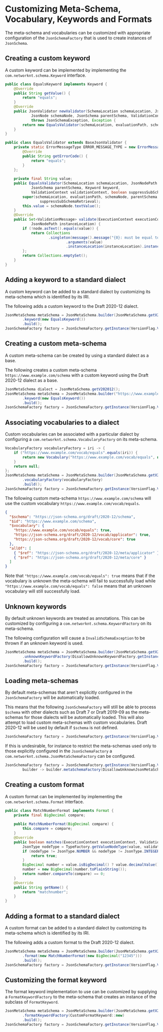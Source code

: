 # Customizing Meta-Schema, Vocabulary, Keywords and Formats

The meta-schema and vocabularies can be customized with appropriate configuration of the `JsonSchemaFactory` that is used to create instances of `JsonSchema`.

## Creating a custom keyword

A custom keyword can be implemented by implementing the `com.networknt.schema.Keyword` interface.

```java
public class EqualsKeyword implements Keyword {
    @Override
    public String getValue() {
        return "equals";
    }
    @Override
    public JsonValidator newValidator(SchemaLocation schemaLocation, JsonNodePath evaluationPath,
            JsonNode schemaNode, JsonSchema parentSchema, ValidationContext validationContext)
            throws JsonSchemaException, Exception {
        return new EqualsValidator(schemaLocation, evaluationPath, schemaNode, parentSchema, this, validationContext, false);
    }
}
```

```java
public class EqualsValidator extends BaseJsonValidator {
    private static ErrorMessageType ERROR_MESSAGE_TYPE = new ErrorMessageType() {
        @Override
        public String getErrorCode() {
            return "equals";
        }
    };
    
    private final String value;
    public EqualsValidator(SchemaLocation schemaLocation, JsonNodePath evaluationPath, JsonNode schemaNode,
            JsonSchema parentSchema, Keyword keyword,
            ValidationContext validationContext, boolean suppressSubSchemaRetrieval) {
        super(schemaLocation, evaluationPath, schemaNode, parentSchema, ERROR_MESSAGE_TYPE, keyword, validationContext,
                suppressSubSchemaRetrieval);
        this.value = schemaNode.textValue();
    }
    @Override
    public Set<ValidationMessage> validate(ExecutionContext executionContext, JsonNode node, JsonNode rootNode,
            JsonNodePath instanceLocation) {
        if (!node.asText().equals(value)) {
            return Collections
                    .singleton(message().message("{0}: must be equal to ''{1}''")
                            .arguments(value)
                            .instanceLocation(instanceLocation).instanceNode(node).build());
        };
        return Collections.emptySet();
    }
}
```

## Adding a keyword to a standard dialect

A custom keyword can be added to a standard dialect by customizing its meta-schema which is identified by its IRI.

The following adds a custom keyword to the Draft 2020-12 dialect.

```java
JsonMetaSchema metaSchema = JsonMetaSchema.builder(JsonMetaSchema.getV202012())
        .keyword(new EqualsKeyword())
        .build();
JsonSchemaFactory factory = JsonSchemaFactory.getInstance(VersionFlag.V202012, builder -> builder.metaSchema(metaSchema));
```

## Creating a custom meta-schema

A custom meta-schema can be created by using a standard dialect as a base.

The following creates a custom meta-schema `https://www.example.com/schema` with a custom keyword using the Draft 2020-12 dialect as a base.

```java
JsonMetaSchema dialect = JsonMetaSchema.getV202012();
JsonMetaSchema metaSchema = JsonMetaSchema.builder("https://www.example.com/schema", dialect)
        .keyword(new EqualsKeyword())
        .build();
JsonSchemaFactory factory = JsonSchemaFactory.getInstance(VersionFlag.V202012, builder -> builder.metaSchema(metaSchema));
```

## Associating vocabularies to a dialect

Custom vocabularies can be associated with a particular dialect by configuring a `com.networknt.schema.VocabularyFactory` on its meta-schema.

```java
VocabularyFactory vocabularyFactory = iri -> {
    if ("https://www.example.com/vocab/equals".equals(iri)) {
        return new Vocabulary("https://www.example.com/vocab/equals", new EqualsKeyword());
    }
    return null;
};
JsonMetaSchema metaSchema = JsonMetaSchema.builder(JsonMetaSchema.getV202012())
        .vocabularyFactory(vocabularyFactory)
        .build();
JsonSchemaFactory factory = JsonSchemaFactory.getInstance(VersionFlag.V202012, builder -> builder.metaSchema(metaSchema));
```

The following custom meta-schema `https://www.example.com/schema` will use the custom vocabulary `https://www.example.com/vocab/equals`.

```json
{
  "$schema": "https://json-schema.org/draft/2020-12/schema",
  "$id": "https://www.example.com/schema",
  "$vocabulary": {
    "https://www.example.com/vocab/equals": true,
    "https://json-schema.org/draft/2020-12/vocab/applicator": true,
    "https://json-schema.org/draft/2020-12/vocab/core": true
  },
  "allOf": [
    { "$ref": "https://json-schema.org/draft/2020-12/meta/applicator" },
    { "$ref": "https://json-schema.org/draft/2020-12/meta/core" }
  ]
}
```

Note that `"https://www.example.com/vocab/equals": true` means that if the vocabulary is unknown the meta-schema will fail to successfully load while `"https://www.example.com/vocab/equals": false` means that an unknown vocabulary will still successfully load.

## Unknown keywords

By default unknown keywords are treated as annotations. This can be customized by configuring a `com.networknt.schema.KeywordFactory` on its meta-schema.

The following configuration will cause a `InvalidSchemaException` to be thrown if an unknown keyword is used.

```java
JsonMetaSchema metaSchema = JsonMetaSchema.builder(JsonMetaSchema.getV202012())
        .unknownKeywordFactory(DisallowUnknownKeywordFactory.getInstance())
        .build();
JsonSchemaFactory factory = JsonSchemaFactory.getInstance(VersionFlag.V202012, builder -> builder.metaSchema(metaSchema));
```

## Loading meta-schemas

By default meta-schemas that aren't explicitly configured in the `JsonSchemaFactory` will be automatically loaded.

This means that the following `JsonSchemaFactory` will still be able to process `$schema` with other dialects such as Draft 7 or Draft 2019-09 as the meta-schemas for those dialects will be automatically loaded. This will also attempt to load custom meta-schemas with custom vocabularies. Draft 2020-12 will be used by default if `$schema` is not defined.

```java
JsonSchemaFactory factory = JsonSchemaFactory.getInstance(VersionFlag.V202012);
```

If this is undesirable, for instance to restrict the meta-schemas used only to those explicitly configured in the `JsonSchemaFactory` a `com.networknt.schema.JsonMetaSchemaFactory` can be configured.

```java
JsonSchemaFactory factory = JsonSchemaFactory.getInstance(VersionFlag.V202012,
        builder -> builder.metaSchemaFactory(DisallowUnknownJsonMetaSchemaFactory.getInstance()));
```

## Creating a custom format

A custom format can be implemented by implementing the `com.networknt.schema.Format` interface.

```java
public class MatchNumberFormat implements Format {
    private final BigDecimal compare;
    
    public MatchNumberFormat(BigDecimal compare) {
        this.compare = compare;
    }
    @Override
    public boolean matches(ExecutionContext executionContext, ValidationContext validationContext, JsonNode value) {
        JsonType nodeType = TypeFactory.getValueNodeType(value, validationContext.getConfig());
        if (nodeType != JsonType.NUMBER && nodeType != JsonType.INTEGER) {
            return true;
        }
        BigDecimal number = value.isBigDecimal() ? value.decimalValue() : BigDecimal.valueOf(value.doubleValue());
        number = new BigDecimal(number.toPlainString());
        return number.compareTo(compare) == 0;
    }
    @Override
    public String getName() {
        return "matchnumber";
    }
}
```

## Adding a format to a standard dialect

A custom format can be added to a standard dialect by customizing its meta-schema which is identified by its IRI.

The following adds a custom format to the Draft 2020-12 dialect.

```java
JsonMetaSchema metaSchema = JsonMetaSchema.builder(JsonMetaSchema.getV202012())
        .format(new MatchNumberFormat(new BigDecimal("12345")))
        .build();
JsonSchemaFactory factory = JsonSchemaFactory.getInstance(VersionFlag.V202012, builder -> builder.metaSchema(metaSchema));
```

## Customizing the format keyword

The format keyword implementation to use can be customized by supplying a `FormatKeywordFactory` to the meta-schema that creates an instance of the subclass of `FormatKeyword`.

```java
JsonMetaSchema metaSchema = JsonMetaSchema.builder(JsonMetaSchema.getV202012())
        .formatKeywordFactory(CustomFormatKeyword::new)
        .build();
JsonSchemaFactory factory = JsonSchemaFactory.getInstance(VersionFlag.V202012, builder -> builder.metaSchema(metaSchema));
```